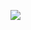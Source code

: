 [![](https://cdniy.com/xiaoyao/i/2025/10/24/1okc95.jpg)](https://www.bilibili.com/video/BV1ERspz3Er5/)